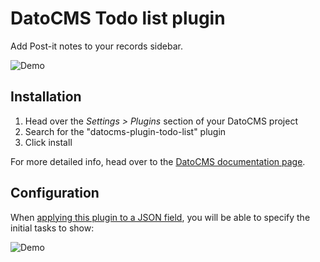 # DatoCMS Todo list plugin

Add Post-it notes to your records sidebar.

![Demo](https://raw.githubusercontent.com/datocms/plugins/master/todo-list/docs/demo.gif)

## Installation

1. Head over the *Settings > Plugins* section of your DatoCMS project
2. Search for the "datocms-plugin-todo-list" plugin
3. Click install

For more detailed info, head over to the [DatoCMS documentation page](https://www.datocms.com/docs/plugins/install/).

## Configuration

When [applying this plugin to a JSON field](https://www.datocms.com/docs/plugins/install/#assigning-a-plugin-to-a-field), you will be able to specify the initial tasks to show:

![Demo](https://raw.githubusercontent.com/datocms/plugins/master/todo-list/docs/settings.png)
